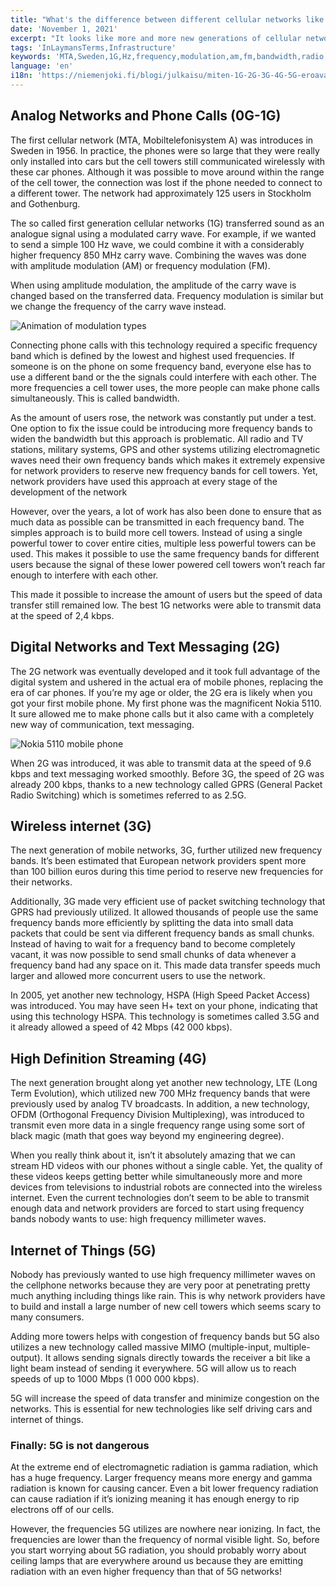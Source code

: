 ```yaml
---
title: "What's the difference between different cellular networks like 4G and 5G?"
date: 'November 1, 2021'
excerpt: "It looks like more and more new generations of cellular networks are being created and deployed. What's the difference between them? Do we really need the new technologies?"
tags: 'InLaymansTerms,Infrastructure'
keywords: 'MTA,Sweden,1G,Hz,frequency,modulation,am,fm,bandwidth,radio,communication,text,message,internet,things,data,wireless,4G,5G'
language: 'en'
i18n: 'https://niemenjoki.fi/blogi/julkaisu/miten-1G-2G-3G-4G-5G-eroavat'
---
```


## Analog Networks and Phone Calls (0G-1G)

The first cellular network (MTA, Mobiltelefonisystem A) was introduces in Sweden in 1956. In practice, the phones were so large that they were really only installed into cars but the cell towers still communicated wirelessly with these car phones. Although it was possible to move around within the range of the cell tower, the connection was lost if the phone needed to connect to a different tower. The network had approximately 125 users in Stockholm and Gothenburg.

The so called first generation cellular networks (1G) transferred sound as an analogue signal using a modulated carry wave. For example, if we wanted to send a simple 100 Hz wave, we could combine it with a considerably higher frequency 850 MHz carry wave. Combining the waves was done with amplitude modulation (AM) or frequency modulation (FM).

When using amplitude modulation, the amplitude of the carry wave is changed based on the transferred data. Frequency modulation is similar but we change the frequency of the carry wave instead.

<img src="/images/posts/how-cellular-networks-like-5g-4g-are-different/AM_FM.gif" alt="Animation of modulation types" />

Connecting phone calls with this technology required a specific frequency band which is defined by the lowest and highest used frequencies. If someone is on the phone on some frequency band, everyone else has to use a different band or the the signals could interfere with each other. The more frequencies a cell tower uses, the more people can make phone calls simultaneously. This is called bandwidth.

As the amount of users rose, the network was constantly put under a test. One option to fix the issue could be introducing more frequency bands to widen the bandwidth but this approach is problematic. All radio and TV stations, military systems, GPS and other systems utilizing electromagnetic waves need their own frequency bands which makes it extremely expensive for network providers to reserve new frequency bands for cell towers. Yet, network providers have used this approach at every stage of the development of the network

However, over the years, a lot of work has also been done to ensure that as much data as possible can be transmitted in each frequency band. The simples approach is to build more cell towers. Instead of using a single powerful tower to cover entire cities, multiple less powerful towers can be used. This makes it possible to use the same frequency bands for different users because the signal of these lower powered cell towers won’t reach far enough to interfere with each other.

This made it possible to increase the amount of users but the speed of data transfer still remained low. The best 1G networks were able to transmit data at the speed of 2,4 kbps.

## Digital Networks and Text Messaging (2G)

The 2G network was eventually developed and it took full advantage of the digital system and ushered in the actual era of mobile phones, replacing the era of car phones. If you’re my age or older, the 2G era is likely when you got your first mobile phone. My first phone was the magnificent Nokia 5110. It sure allowed me to make phone calls but it also came with a completely new way of communication, text messaging.

<img src="/images/posts/how-cellular-networks-like-5g-4g-are-different/nokia_5110.jpg" alt="Nokia 5110 mobile phone" />

When 2G was introduced, it was able to transmit data at the speed of 9.6 kbps and text messaging worked smoothly. Before 3G, the speed of 2G was already 200 kbps, thanks to a new technology called GPRS (General Packet Radio Switching) which is sometimes referred to as 2.5G.

## Wireless internet (3G)

The next generation of mobile networks, 3G, further utilized new frequency bands. It’s been estimated that European network providers spent more than 100 billion euros during this time period to reserve new frequencies for their networks.

Additionally, 3G made very efficient use of packet switching technology that GPRS had previously utilized. It allowed thousands of people use the same frequency bands more efficiently by splitting the data into small data packets that could be sent via different frequency bands as small chunks. Instead of having to wait for a frequency band to become completely vacant, it was now possible to send small chunks of data whenever a frequency band had any space on it. This made data transfer speeds much larger and allowed more concurrent users to use the network.

In 2005, yet another new technology, HSPA (High Speed Packet Access) was introduced. You may have seen H+ text on your phone, indicating that using this technology HSPA. This technology is sometimes called 3.5G and it already allowed a speed of 42 Mbps (42 000 kbps).

## High Definition Streaming (4G)

The next generation brought along yet another new technology, LTE (Long Term Evolution), which utilized new 700 MHz frequency bands that were previously used by analog TV broadcasts. In addition, a new technology, OFDM (Orthogonal Frequency Division Multiplexing), was introduced to transmit even more data in a single frequency range using some sort of black magic (math that goes way beyond my engineering degree).

When you really think about it, isn’t it absolutely amazing that we can stream HD videos with our phones without a single cable. Yet, the quality of these videos keeps getting better while simultaneously more and more devices from televisions to industrial robots are connected into the wireless internet. Even the current technologies don’t seem to be able to transmit enough data and network providers are forced to start using frequency bands nobody wants to use: high frequency millimeter waves.

## Internet of Things (5G)

Nobody has previously wanted to use high frequency millimeter waves on the cellphone networks because they are very poor at penetrating pretty much anything including things like rain. This is why network providers have to build and install a large number of new cell towers which seems scary to many consumers.

Adding more towers helps with congestion of frequency bands but 5G also utilizes a new technology called massive MIMO (multiple-input, multiple-output). It allows sending signals directly towards the receiver a bit like a light beam instead of sending it everywhere. 5G will allow us to reach speeds of up to 1000 Mbps (1 000 000 kbps).

5G will increase the speed of data transfer and minimize congestion on the networks. This is essential for new technologies like self driving cars and internet of things.

### Finally: 5G is not dangerous

At the extreme end of electromagnetic radiation is gamma radiation, which has a huge frequency. Larger frequency means more energy and gamma radiation is known for causing cancer. Even a bit lower frequency radiation can cause radiation if it’s ionizing meaning it has enough energy to rip electrons off of our cells.

However, the frequencies 5G utilizes are nowhere near ionizing. In fact, the frequencies are lower than the frequency of normal visible light. So, before you start worrying about 5G radiation, you should probably worry about ceiling lamps that are everywhere around us because they are emitting radiation with an even higher frequency than that of 5G networks!
